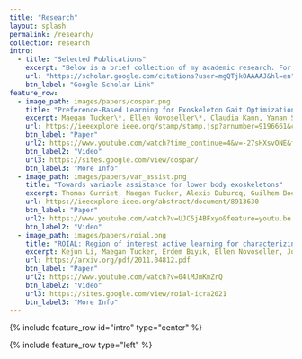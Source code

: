 ```yaml
---
title: "Research"
layout: splash
permalink: /research/
collection: research
intro:
  - title: "Selected Publications"
    excerpt: "Below is a brief collection of my academic research. For more detailed information, please reference the full papers on my Google Scholar page."
    url: "https://scholar.google.com/citations?user=mgQTjk0AAAAJ&hl=en"
    btn_label: "Google Scholar Link"
feature_row:
  - image_path: images/papers/cospar.png
    title: "Preference-Based Learning for Exoskeleton Gait Optimization"
    excerpt: Maegan Tucker\*, Ellen Novoseller\*, Claudia Kann, Yanan Sui, Yisong Yue, Joel W. Burdick, and Aaron D. Ames (\*Equal Contribution)  <br/> *ICRA 2020 (Best Overall Conference Paper, Best Paper in Human-Robot Interaction)*
    url: https://ieeexplore.ieee.org/stamp/stamp.jsp?arnumber=9196661&casa_token=O8_jDztcpcgAAAAA:TvobDsEUHHz-BvRsVjYnnmDd6KnmsMh-sLF22RciK9N-hfzv9xOPc0Ro8YAbmQjOGfwXyYzc&tag=1
    btn_label: "Paper"
    url2: https://www.youtube.com/watch?time_continue=4&v=-27sHXsvONE&feature=emb_title
    btn_label2: "Video"
    url3: https://sites.google.com/view/cospar/
    btn_label3: "More Info"
  - image_path: images/papers/var_assist.png
    title: "Towards variable assistance for lower body exoskeletons"
    excerpt: Thomas Gurriet, Maegan Tucker, Alexis Duburcq, Guilhem Boeris, Aaron D Ames  <br/> *RA-L with ICRA Option 2020*
    url: https://ieeexplore.ieee.org/abstract/document/8913630
    btn_label: "Paper"
    url2: https://www.youtube.com/watch?v=UJC5j4BFxyo&feature=youtu.be
    btn_label2: "Video"
  - image_path: images/papers/roial.png
    title: "ROIAL: Region of interest active learning for characterizing exoskeleton gait preference landscapes"
    excerpt: Kejun Li, Maegan Tucker, Erdem Bıyık, Ellen Novoseller, Joel W Burdick, Yanan Sui, Dorsa Sadigh, Yisong Yue, Aaron D Ames <br/> *ICRA 2021*
    url: https://arxiv.org/pdf/2011.04812.pdf
    btn_label: "Paper"
    url2: https://www.youtube.com/watch?v=04lMJmKmZrQ
    btn_label2: "Video"
    url3: https://sites.google.com/view/roial-icra2021
    btn_label3: "More Info"
---
```


<!-- My research is centered around human-robot interaction and control of bipedal robotics. More specifically, my research has three different branches: 
- Utilizing preference-based learning to optimize exoskeleton user comfort and characterize the corresponding preference landscapes
- Implementing preference-based learning directly in the gait generation process for bipedal robots
- Control of a 18 degree-of-freedom lower-body exoskeleton, Atalante. 

---
### Preference-Based Learning to Optimize and Characterize Exoskeleton User Preferences
First, we developed a novel algorithm, CoSpar, that utilized methods from preference-elicitation to learn the underlying preference function of exoskeleton users. This framework was first verified in simulation, and then experimentally conducted for 3 able-bodied subjects. The experiments explored obtaining both 1 and 2 dimensional bayesian posteriors. The first publication of this work received Best Overall Paper at ICRA 2020, as well as Best Paper in Human-Robot Interaction. Later, we also extended this work to optimize over higher-dimensional action spaces using dimensionality reduction techniques.

We also extend preference-based learning to an active-learning setting to characterize the entire landscape of exoskeleton user preferences. The result of this method enables a better understanding of the underlying utility function dictating user preferences. This was accomplished by leveraging Information Gain as the method of posterior sampling. The final algorithm was termed Region of Interest Active Learning (ROIAL). ROIAL was first verified in simulation, and then experimentally conducted for 3 able-bodied subjects in which the preference-landscapes were obtained over 4 exoskeleton gait parameters. 

#### Associated Publications:

* **Tucker, M.**, Novoseller, E., Kann, C., Sui, Y., Yue, Y., Burdick, J., & Ames, A. D. (2019). Preference-Based Learning for Exoskeleton Gait Optimization. In 2020 IEEE International Conference on Robotics and Automation (ICRA), 2020.  IEEE ICRA Best Overall Paper Award. IEEE ICRA Best Paper in Human-Robot Interaction Award.
<center>
<iframe width="560" height="315" src="https://www.youtube.com/embed/-27sHXsvONE" frameborder="0" allow="accelerometer; autoplay; encrypted-media; gyroscope; picture-in-picture" allowfullscreen></iframe>
</center>

<br>
* **Tucker, M.**, Cheng, M., Novoseller, E., Cheng, R., Yue, Y., Burdick, J. W., & Ames, A. D. (2020). Human Preference-Based Learning for High-dimensional Optimization of Exoskeleton Walking Gaits. In 2020 IEEE International Conference on Intelligent Robots and Systems (IROS), 2020.  
<center><iframe src="https://player.vimeo.com/video/394608113" width="640" height="360" frameborder="0" allow="autoplay; fullscreen" allowfullscreen></iframe>
</center>

<br>
* Li, K., **Tucker, M.**, Bıyık, E., Novoseller, E., Burdick, J.W., Sui, Y., Sadigh, D., Yue, Y. and Ames, A.D. (2020). ROIAL: Region of Interest Active Learning for Characterizing Exoskeleton Gait Preference Landscapes. Under Review.
<center><iframe src="https://player.vimeo.com/video/473970586" width="640" height="360" frameborder="0" allow="autoplay; fullscreen" allowfullscreen></iframe>
</center>

---
### Preference-Based Learning Towards Gait Generation
Through careful construction of the Hybrid Zero Dynamics (HZD) gait generation framework, preference-based learning can be used to tune various optimization constraints. So far, we have experimentally demonstrated this framework on the planar robot AMBER-3M with two different leg configurations: rigid point feet and compliant point feet. For both leg configurations the model used for gait generation was the rigid point foot model. However, the framework was still capable of realizing dynamic, stable, and robust walking for both leg configurations -- demonstrating the power of utilizing preference-based learning in the gait generation process.

#### Associated Publications:
* **Tucker, M.**, Csomay-Shanklin, N., Ma, W.L. and Ames, A.D. (2020). Preference-Based Learning for User-Guided HZD Gait Generation on Bipedal Walking Robots. Under Review.
<center><iframe src="https://player.vimeo.com/video/473917519" width="640" height="360" frameborder="0" allow="autoplay; fullscreen" allowfullscreen></iframe></center>

---
### Towards Variable Assistance via Controlled Set Invariance
In this work, we proposed and demonstrated a method of acheiving variable assitance on the exoskeleton. This framework used tools from controlled set invariance, specifically control barrier functions. This framework was validated through two separate experiments. The results of these experiments showed that lower levels of exoskeleton assistence resulted in higher metabolic expenditure rates for 8 able-bodied subjects.

#### Associated Publications:
* Gurriet, T., **Tucker, M.**, Duburcq, A., Boeris, G., & Ames, A. D. (2019). Towards Variable Assistance for Lower Body Exoskeletons. IEEE Robotics and Automation Letters, 5(1), 266-273.
<center>
<iframe width="560" height="315" src="https://www.youtube.com/embed/UJC5j4BFxyo" frameborder="0" allow="accelerometer; autoplay; encrypted-media; gyroscope; picture-in-picture" allowfullscreen></iframe>
</center>
-->

{% include feature_row id="intro" type="center" %}

{% include feature_row type="left" %}

<!-- 
{% include feature_row id="feature_row2" type="left" %}

{% include feature_row id="feature_row3" type="left" %}
  -->
